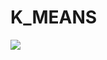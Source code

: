 # K_MEANS 
![](https://github.com/MohammadMahdiOmid/Virtual-Irrigation/blob/master/Machine_learning/unsupervised%20learning/Kmeans/images/clustring.png)
